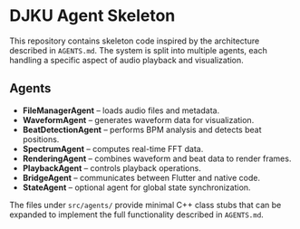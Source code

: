 # DJKU Agent Skeleton

This repository contains skeleton code inspired by the architecture described in
`AGENTS.md`. The system is split into multiple agents, each handling a specific
aspect of audio playback and visualization.

## Agents

- **FileManagerAgent** – loads audio files and metadata.
- **WaveformAgent** – generates waveform data for visualization.
- **BeatDetectionAgent** – performs BPM analysis and detects beat positions.
- **SpectrumAgent** – computes real-time FFT data.
- **RenderingAgent** – combines waveform and beat data to render frames.
- **PlaybackAgent** – controls playback operations.
- **BridgeAgent** – communicates between Flutter and native code.
- **StateAgent** – optional agent for global state synchronization.

The files under `src/agents/` provide minimal C++ class stubs that can be
expanded to implement the full functionality described in `AGENTS.md`.
